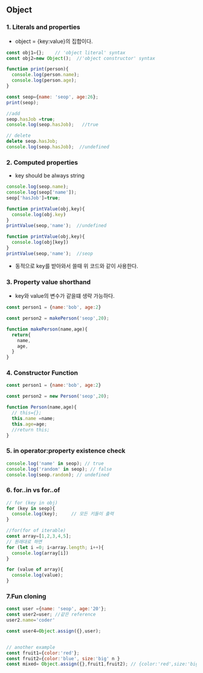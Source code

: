 ## Object

### 1. Literals and properties
 - object = {key:value}의 집합이다.
```js
const obj1={};    // 'object literal' syntax
const obj2=new Object();  //'object constructor' syntax

function print(person){
  console.log(person.name);
  console.log(person.age);
}

const seop={name: 'seop', age:26};
print(seop);

//add
seop.hasJob =true;
console.log(seop.hasJob);   //true

// delete
delete seop.hasJob;
console.log(seop.hasJob);  //undefined

```

### 2. Computed properties
 - key should be always string

```js
console.log(seop.name);
console.log(seop['name']);
seop['hasJob']=true;

function printValue(obj,key){
  console.log(obj.key)
}
printValue(seop,'name');  //undefined

function printValue(obj,key){
  console.log(obj[key])
}
printValue(seop,'name');  //seop
```
 -  동적으로 key를 받아와서 쓸때 위 코드와 같이 사용한다.


### 3. Property value shorthand
 - key와 value의 변수가 같을떄 생략 가능하다.
```js
const person1 = {name:'bob', age:2}

const person2 = makePerson('seop',20);

function makePerson(name,age){
  return{
    name,
    age,
  }
}
```

### 4. Constructor Function
```js
const person1 = {name:'bob', age:2}

const person2 = new Person('seop',20);

function Person(name,age){
  // this={};
  this.name =name;
  this.age=age;
  //return this;
}
```

### 5. in operator:property existence check
```js
console.log('name' in seop); // true
console.log('random' in seop); // false
console.log(seop.random); // undefined
```

### 6. for..in vs for..of
```js
// for (key in obj)
for (key in seop){
  console.log(key);     // 모든 키들이 출력
}

//for(for of iterable)
const array=[1,2,3,4,5];
// 원래대로 하면
for (let i =0; i<array.length; i++){
  console.log(array[i])
}

for (value of array){
  console.log(value);
}
```

### 7.Fun cloning
```js
const user ={name: 'seop', age:'20'};
const user2=user; //같은 reference
user2.name='coder'

const user4=Object.assign({},user);


// another example
const fruit1={color:'red'};
const fruit2={color:'blue', size:'big' n }
const mixed= Object.assign({},fruit1,fruit2); // {color:'red',size:'big'}
```






